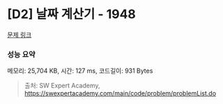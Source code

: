 # [D2] 날짜 계산기 - 1948 

[문제 링크](https://swexpertacademy.com/main/code/problem/problemDetail.do?contestProbId=AV5PnnU6AOsDFAUq) 

### 성능 요약

메모리: 25,704 KB, 시간: 127 ms, 코드길이: 931 Bytes



> 출처: SW Expert Academy, https://swexpertacademy.com/main/code/problem/problemList.do